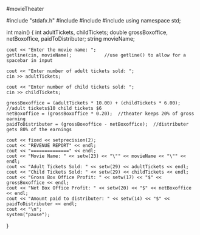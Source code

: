 #movieTheater

#include "stdafx.h"
#include<iostream>
#include<string>
#include<iomanip>
using namespace std;

int main()
{
	int adultTickets, childTickets;
	double grossBoxoffice, netBoxoffice, paidToDistributer;
	string movieName;

	cout << "Enter the movie name: ";
	getline(cin, movieName);			//use getline() to allow for a spacebar in input

	cout << "Enter number of adult tickets sold: ";
	cin >> adultTickets;

	cout << "Enter number of child tickets sold: ";
	cin >> childTickets;

	grossBoxoffice = (adultTickets * 10.00) + (childTickets * 6.00);  //adult tickets$10 child tickets $6
	netBoxoffice = (grossBoxoffice * 0.20);  //theater keeps 20% of gross earning
	paidToDistributer = (grossBoxoffice - netBoxoffice);  //distributer gets 80% of the earnings

	cout << fixed << setprecision(2);
	cout << "REVENUE REPORT" << endl;
	cout << "==============" << endl;
	cout << "Movie Name: " << setw(23) << "\"" << movieName << "\"" << endl;
	cout << "Adult Tickets Sold: " << setw(29) << adultTickets << endl;
	cout << "Child Tickets Sold: " << setw(29) << childTickets << endl;
	cout << "Gross Box Office Profit: " << setw(17) << "$" << grossBoxoffice << endl;
	cout << "Net Box Office Profit: " << setw(20) << "$" << netBoxoffice << endl;
	cout << "Amount paid to distributer: " << setw(14) << "$" << paidToDistributer << endl;
	cout << "\n";
	system("pause");
}
